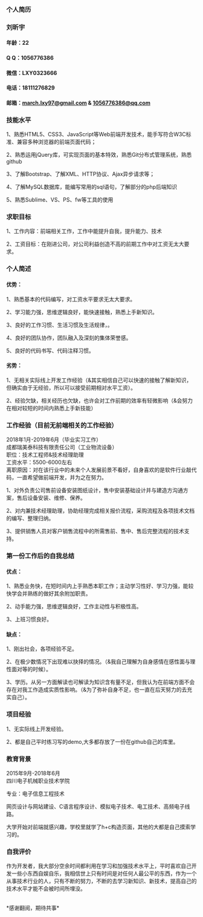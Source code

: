 ### 个人简历

### 刘昕宇

#### 年龄：22
#### Q Q：1056776386
#### 微信：LXY0323666
#### 电话：18111276829
#### 邮箱：march.lxy97@gmail.com & 1056776386@qq.com

### 技能水平
1、熟悉HTML5、CSS3、JavaScript等Web前端开发技术，能手写符合W3C标准、兼容多种浏览器的前端页面代码；

2、熟悉运用jQuery库，可实现页面的基本特效，熟悉Git分布式管理系统，熟悉github

3、了解Bootstrap、了解XML、HTTP协议、Ajax异步请求等；

4、了解MySQL数据库，能编写常用的sql语句，了解部分的php后端知识

5、熟悉Sublime、VS、PS、fw等工具的使用

### 求职目标

1、工作内容：前端相关工作，工作中能提升自我，提升能力、技术

2、工资目标：在刚进公司，对公司利益创造不高的前期工作中对工资无太大要求。

### 个人简述

#### 优势：

1、熟悉基本的代码编写，对工资水平要求无太大要求。

2、学习能力强，思维逻辑良好，能快速接触，熟悉上手新知识。

3、良好的工作习惯、生活习惯及生活规律，。

4、良好的团队协作，团队融入及深刻的集体荣誉感。

5、良好的代码书写、代码注释习惯。



#### 劣势：

1、无相关实际线上开发工作经验（&其实相信自己可以快速的接触了解新知识，但确实由于无经验，所以可以接受前期相对水平工资）。

2、经验欠缺，相关经历也欠缺，也许会对工作前期的效率有轻微影响（&会努力在相对较短的时间内熟悉上手新技能）
<br>

### 工作经验（目前无前端相关的工作经验）

2018年1月-2019年6月（毕业实习工作）<br>
成都瑞美泰科技有限责任公司（工业物流设备）<br> 
职位：技术工程师&技术经理助理<br>
工资水平：5500-6000左右<br>
离职原因：对在该行业中的未来个人发展前景不看好，自身喜欢的是软件行业敲代码，一直希望做前端开发，并为之在努力。

1、对外负责公司售前设备安装图纸设计，售中安装基础设计并与建造方沟通方案，售后设备安装、维修、保养。

2、对内兼技术经理助理，协助经理完成相关报价流程，采购流程及各项技术文档的编写、整理归纳。

3、提供销售人员对客户销售流程中的所需售前、售中、售后完整流程的技术支持。

### 第一份工作后的自我总结

#### 优点：
1、熟悉业务快，在短时间内上手熟悉本职工作；主动学习性好、学习力强，能较快学会并熟练的做好其余附加职责。

2、动手能力强，思维逻辑良好，工作主动性与积极性高。

3、上班习惯良好。

#### 缺点：
1、刚出社会，各项经验不足。

2、在极少数情况下出现难以抉择的情况。（&我自己理解为自身感情在感性面与理性面对等的时候）。

3、学历。从另一方面解读也可解读为知识含有量不足，但我认为在前端方面不会存在对我工作造成实质性影响。（&为了弥补自身不足，也一直在后天努力的去充实自己）。
<br>
### 项目经验

1、无实际线上开发经验。

2、都是自己平时练习写的demo,大多都存放了一份在github自己的库里。

### 教育背景

2015年9月-2018年6月   
四川电子机械职业技术学院 

专业：电子信息工程技术

网页设计与网站建设、C语言程序设计、模拟电子技术、电工技术、高频电子线路。

大学开始对前端就感兴趣，学校里就学了h+c构造页面，其他的大都是自己摸索学习的。

### 自我评价

作为开发者，我大部分空余时间都利用在学习和加强技术水平上，平时喜欢自己开发一些小东西自娱自乐，我相信世上只有时间是对任何人最公平的东西，作为一个从事技术行业的人，只有不断的努力，不断的去学习新知识、新技术，提高自己的技术水平才能不会被时间所埋没。

<br>
*感谢翻阅，期待共事*

